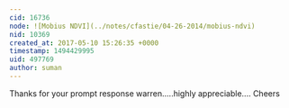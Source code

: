 ```yaml
---
cid: 16736
node: ![Mobius NDVI](../notes/cfastie/04-26-2014/mobius-ndvi)
nid: 10369
created_at: 2017-05-10 15:26:35 +0000
timestamp: 1494429995
uid: 497769
author: suman
---
```


Thanks for your prompt response warren.....highly appreciable....
Cheers
